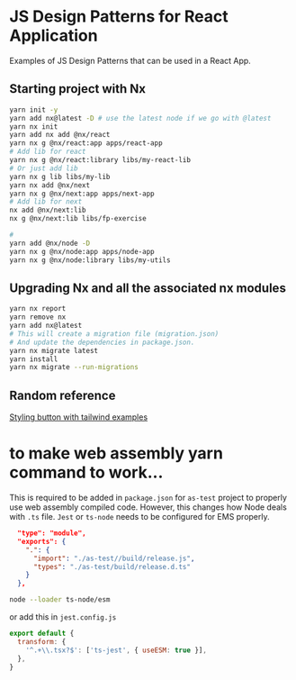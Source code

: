 # JS Design Patterns for React Application

Examples of JS Design Patterns that can be used in a React App.

## Starting project with Nx

```bash
yarn init -y
yarn add nx@latest -D # use the latest node if we go with @latest
yarn nx init
yarn add nx add @nx/react
yarn nx g @nx/react:app apps/react-app
# Add lib for react
yarn nx g @nx/react:library libs/my-react-lib
# Or just add lib
yarn nx g lib libs/my-lib
yarn nx add @nx/next
yarn nx g @nx/next:app apps/next-app
# Add lib for next
nx add @nx/next:lib
nx g @nx/next:lib libs/fp-exercise

#
yarn add @nx/node -D
yarn nx g @nx/node:app apps/node-app
yarn nx g @nx/node:library libs/my-utils
```

## Upgrading Nx and all the associated nx modules

```bash
yarn nx report
yarn remove nx
yarn add nx@latest
# This will create a migration file (migration.json)
# And update the dependencies in package.json.
yarn nx migrate latest
yarn install
yarn nx migrate --run-migrations
```

## Random reference

[Styling button with tailwind examples](https://flowbite.com/docs/components/buttons/)

# to make web assembly yarn command to work...

This is required to be added in `package.json` for `as-test` project to properly use web assembly compiled code. However, this changes how Node deals with `.ts` file. `Jest` or `ts-node` needs to be configured for EMS properly.

```json
  "type": "module",
  "exports": {
    ".": {
      "import": "./as-test//build/release.js",
      "types": "./as-test/build/release.d.ts"
    }
  },
```

```bash
node --loader ts-node/esm
```

or add this in `jest.config.js`

```js
export default {
  transform: {
    '^.+\\.tsx?$': ['ts-jest', { useESM: true }],
  },
}
```
